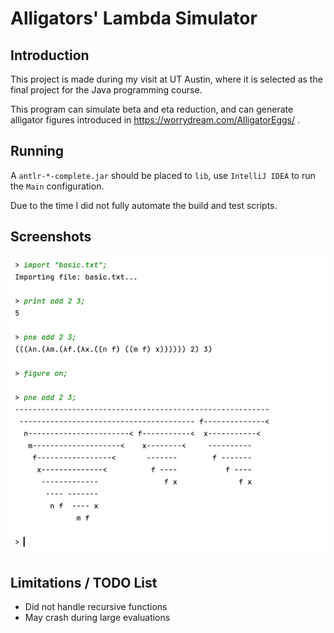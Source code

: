 # Alligators' Lambda Simulator

## Introduction

This project is made during my visit at UT Austin, 
where it is selected as the final project for the 
Java programming course. 

This program can simulate beta and eta reduction, 
and can generate alligator figures introduced in
https://worrydream.com/AlligatorEggs/ 
. 

## Running 

A `antlr-*-complete.jar` should be placed to `lib`, 
use `IntelliJ IDEA` to run the `Main` configuration. 

Due to the time I did not fully automate the build 
and test scripts. 

## Screenshots

![alligator.png](pics/alligator.png)

## Limitations / TODO List

- Did not handle recursive functions
- May crash during large evaluations